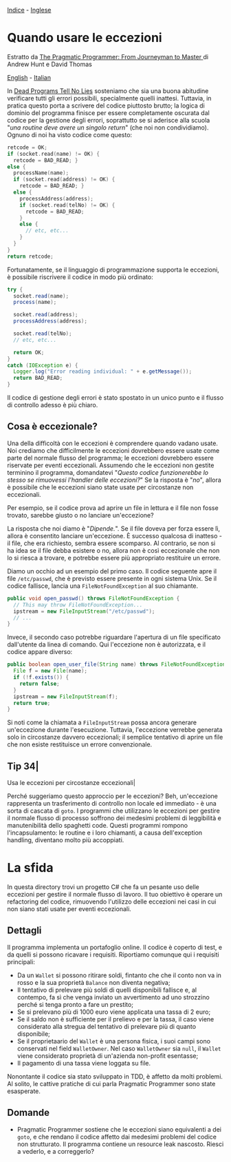 [Indice](../../README-italian.md) - [Inglese](README.md)
# Quando usare le eccezioni


Estratto da [The Pragmatic Programmer: From Journeyman to Master ](http://www.amazon.it/The-Pragmatic-Programmer-Journeyman-Master/dp/020161622X) di Andrew Hunt e David Thomas

[English](README.md) - [Italian](README-italian.md)

In [Dead Programs Tell No Lies](../DeadProgramsTellNoLies/README-italian.md) sosteniamo che sia una buona abitudine verificare tutti gli errori possibili, specialmente quelli inattesi. Tuttavia, in pratica questo porta a scrivere del codice piuttosto brutto; la logica di dominio del programma finisce per essere completamente oscurata dal codice per la gestione degli errori, soprattutto se si aderisce alla scuola "*una routine deve avere un singolo return*" (che noi non condividiamo). Ognuno di noi ha visto codice come questo:

```c
retcode = OK;
if (socket.read(name) != OK) {
  retcode = BAD_READ; }
else {
  processName(name);
  if (socket.read(address) != OK) {
    retcode = BAD_READ; }
  else {
    processAddress(address);
    if (socket.read(telNo) != OK) {
      retcode = BAD_READ;
    }
    else {
      // etc, etc...
    }
  }
}
return retcode;
```

Fortunatamente, se il linguaggio di programmazione supporta le eccezioni, è possibile riscrivere il codice in modo più ordinato:

```java
try {
  socket.read(name);
  process(name);

  socket.read(address);
  processAddress(address);

  socket.read(telNo);
  // etc, etc...

  return OK;
}
catch (IOException e) {
  Logger.log("Error reading individual: " + e.getMessage());
  return BAD_READ;
}
```

Il codice di gestione degli errori è stato spostato in un unico punto e il flusso di controllo adesso è più chiaro.


## Cosa è eccezionale?

Una della difficoltà con le eccezioni è comprendere quando vadano usate. Noi crediamo che difficilmente le eccezioni dovrebbero essere usate come parte del normale flusso del programma; le eccezioni dovrebbero essere riservate per eventi eccezionali. Assumendo che le eccezioni non gestite terminino il programma, domandatevi "*Questo codice funzionerebbe lo stesso se rimuovessi l'handler delle eccezioni?*" Se la risposta è "*no*", allora è possibile che le eccezioni siano state usate per circostanze non eccezionali.

Per esempio, se il codice prova ad aprire un file in lettura e il file non fosse trovato, sarebbe giusto o no lanciare un'eccezione?

La risposta che noi diamo è "*Dipende.*". Se il file doveva per forza essere lì, allora è consentito lanciare un'eccezione. È successo qualcosa di inatteso - il file, che era richiesto, sembra essere scomparso. Al contrario, se non si ha idea se il file debba esistere o no, allora non è così eccezionale che non lo si riesca a trovare, e potrebbe essere più appropriato restituire un errore.

Diamo un occhio ad un esempio del primo caso. Il codice seguente apre il file `/etc/passwd`, che è previsto essere presente in ogni sistema Unix. Se il codice fallisce, lancia una `FileNotFoundException` al suo chiamante.

```java
public void open_passwd() throws FileNotFoundException {
  // This may throw FileNotFoundException...
  ipstream = new FileInputStream("/etc/passwd");
  // ...
}
```

Invece, il secondo caso potrebbe riguardare l'apertura di un file specificato dall'utente da linea di comando. Qui l'eccezione non è autorizzata, e il codice appare diverso:

```java
public boolean open_user_file(String name) throws FileNotFoundException {
  File f = new File(name);
  if (!f.exists()) {
    return false;
  }
  ipstream = new FileInputStream(f);
  return true;
}
```

Si noti come la chiamata a `FileInputStream` possa ancora generare un'eccezione durante l'esecuzione. Tuttavia, l'eccezione verrebbe generata solo in circostanze davvero eccezionali; il semplice tentativo di aprire un file che non esiste restituisce un errore convenzionale.


Tip 34|
------
Usa le eccezioni per circostanze eccezionali|

Perché suggeriamo questo approccio per le eccezioni? Beh, un'eccezione rappresenta un trasferimento di controllo non locale ed immediato - è una sorta di cascata di `goto`. I programmi che utilizzano le eccezioni per gestire il normale flusso di processo soffrono dei medesimi problemi di leggibilità e manutenibilità dello spaghetti code. Questi programmi rompono l'incapsulamento: le routine e i loro chiamanti, a causa dell'exception handling, diventano molto più accoppiati.


# La sfida

In questa directory trovi un progetto C# che fa un pesante uso delle eccezioni per gestire il normale flusso di lavoro. Il tuo obiettivo è operare un refactoring del codice, rimuovendo l'utilizzo delle eccezioni nei casi in cui non siano stati usate per eventi eccezionali.

## Dettagli

Il programma implementa un portafoglio online. Il codice è coperto di test, e da quelli si possono ricavare i requisiti. Riportiamo comunque qui i requisiti principali:

* Da un `Wallet` si possono ritirare soldi, fintanto che che il conto non va in rosso e la sua proprietà `Balance` non diventa negativa;
* Il tentativo di prelevare più soldi di quelli disponibili fallisce e, al contempo, fa sì che venga inviato un avvertimento ad uno strozzino perché si tenga pronto a fare un prestito;
* Se si prelevano più di 1000 euro viene applicata una tassa di 2 euro;
* Se il saldo non è sufficiente per il prelievo e per la tassa, il caso viene considerato alla stregua del tentativo di prelevare più di quanto disponibile;
* Se il proprietaario del `Wallet` è una persona fisica, i suoi campi sono conservati nel field `WalletOwner`. Nel caso `WalletOwner` sia `null`, il `Wallet` viene considerato proprietà di un'azienda non-profit esentasse;
* Il pagamento di una tassa viene loggata su file.

Nonontante il codice sia stato sviluppato in TDD, è affetto da molti problemi. Al solito, le cattive pratiche di cui parla Pragmatic Programmer sono state esasperate.

## Domande

* Pragmatic Programmer sostiene che le eccezioni siano equivalenti a dei `goto`, e che rendano il codice affetto dai medesimi problemi del codice non strutturato. Il programma contiene un resource leak nascosto. Riesci a vederlo, e a correggerlo?
